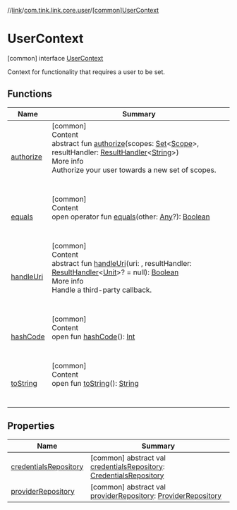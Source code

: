 //[link](../../index.md)/[com.tink.link.core.user](../index.md)/[[common]UserContext](index.md)



# UserContext  
 [common] interface [UserContext](index.md)

Context for functionality that requires a user to be set.

   


## Functions  
  
|  Name|  Summary| 
|---|---|
| <a name="com.tink.link.core.user/UserContext/authorize/#kotlin.collections.Set[com.tink.model.user.Scope]#com.tink.service.handler.ResultHandler[kotlin.String]/PointingToDeclaration/"></a>[authorize](authorize.md)| <a name="com.tink.link.core.user/UserContext/authorize/#kotlin.collections.Set[com.tink.model.user.Scope]#com.tink.service.handler.ResultHandler[kotlin.String]/PointingToDeclaration/"></a>[common]  <br>Content  <br>abstract fun [authorize](authorize.md)(scopes: [Set](https://kotlinlang.org/api/latest/jvm/stdlib/kotlin.collections/-set/index.html)<[Scope](../../com.tink.model.user/[common]-scope/index.md)>, resultHandler: [ResultHandler](../../com.tink.service.handler/[common]-result-handler/index.md)<[String](https://kotlinlang.org/api/latest/jvm/stdlib/kotlin/-string/index.html)>)  <br>More info  <br>Authorize your user towards a new set of scopes.  <br><br><br>
| <a name="kotlin/Any/equals/#kotlin.Any?/PointingToDeclaration/"></a>[equals](../../com.tink.service.user/[common]-user-profile-service-impl/index.md#%5Bkotlin%2FAny%2Fequals%2F%23kotlin.Any%3F%2FPointingToDeclaration%2F%5D%2FFunctions%2F1135467963)| <a name="kotlin/Any/equals/#kotlin.Any?/PointingToDeclaration/"></a>[common]  <br>Content  <br>open operator fun [equals](../../com.tink.service.user/[common]-user-profile-service-impl/index.md#%5Bkotlin%2FAny%2Fequals%2F%23kotlin.Any%3F%2FPointingToDeclaration%2F%5D%2FFunctions%2F1135467963)(other: [Any](https://kotlinlang.org/api/latest/jvm/stdlib/kotlin/-any/index.html)?): [Boolean](https://kotlinlang.org/api/latest/jvm/stdlib/kotlin/-boolean/index.html)  <br><br><br>
| <a name="com.tink.link.core.user/UserContext/handleUri/##com.tink.service.handler.ResultHandler[kotlin.Unit]?/PointingToDeclaration/"></a>[handleUri](handle-uri.md)| <a name="com.tink.link.core.user/UserContext/handleUri/##com.tink.service.handler.ResultHandler[kotlin.Unit]?/PointingToDeclaration/"></a>[common]  <br>Content  <br>abstract fun [handleUri](handle-uri.md)(uri: <ERROR CLASS>, resultHandler: [ResultHandler](../../com.tink.service.handler/[common]-result-handler/index.md)<[Unit](https://kotlinlang.org/api/latest/jvm/stdlib/kotlin/-unit/index.html)>? = null): [Boolean](https://kotlinlang.org/api/latest/jvm/stdlib/kotlin/-boolean/index.html)  <br>More info  <br>Handle a third-party callback.  <br><br><br>
| <a name="kotlin/Any/hashCode/#/PointingToDeclaration/"></a>[hashCode](../../com.tink.service.user/[common]-user-profile-service-impl/index.md#%5Bkotlin%2FAny%2FhashCode%2F%23%2FPointingToDeclaration%2F%5D%2FFunctions%2F1135467963)| <a name="kotlin/Any/hashCode/#/PointingToDeclaration/"></a>[common]  <br>Content  <br>open fun [hashCode](../../com.tink.service.user/[common]-user-profile-service-impl/index.md#%5Bkotlin%2FAny%2FhashCode%2F%23%2FPointingToDeclaration%2F%5D%2FFunctions%2F1135467963)(): [Int](https://kotlinlang.org/api/latest/jvm/stdlib/kotlin/-int/index.html)  <br><br><br>
| <a name="kotlin/Any/toString/#/PointingToDeclaration/"></a>[toString](../../com.tink.service.user/[common]-user-profile-service-impl/index.md#%5Bkotlin%2FAny%2FtoString%2F%23%2FPointingToDeclaration%2F%5D%2FFunctions%2F1135467963)| <a name="kotlin/Any/toString/#/PointingToDeclaration/"></a>[common]  <br>Content  <br>open fun [toString](../../com.tink.service.user/[common]-user-profile-service-impl/index.md#%5Bkotlin%2FAny%2FtoString%2F%23%2FPointingToDeclaration%2F%5D%2FFunctions%2F1135467963)(): [String](https://kotlinlang.org/api/latest/jvm/stdlib/kotlin/-string/index.html)  <br><br><br>


## Properties  
  
|  Name|  Summary| 
|---|---|
| <a name="com.tink.link.core.user/UserContext/credentialsRepository/#/PointingToDeclaration/"></a>[credentialsRepository](credentials-repository.md)| <a name="com.tink.link.core.user/UserContext/credentialsRepository/#/PointingToDeclaration/"></a> [common] abstract val [credentialsRepository](credentials-repository.md): [CredentialsRepository](../../com.tink.link.core.credentials/[common]-credentials-repository/index.md)   <br>
| <a name="com.tink.link.core.user/UserContext/providerRepository/#/PointingToDeclaration/"></a>[providerRepository](provider-repository.md)| <a name="com.tink.link.core.user/UserContext/providerRepository/#/PointingToDeclaration/"></a> [common] abstract val [providerRepository](provider-repository.md): [ProviderRepository](../../com.tink.core.provider/[common]-provider-repository/index.md)   <br>


